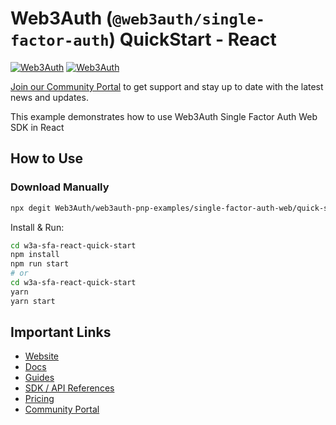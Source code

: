 # Web3Auth (`@web3auth/single-factor-auth`) QuickStart - React

[![Web3Auth](https://img.shields.io/badge/Web3Auth-SDK-blue)](https://web3auth.io/docs/sdk/core-kit/sfa-web)
[![Web3Auth](https://img.shields.io/badge/Web3Auth-Community-cyan)](https://community.web3auth.io)

[Join our Community Portal](https://community.web3auth.io/) to get support and stay up to date with the latest news and updates.

This example demonstrates how to use Web3Auth Single Factor Auth Web SDK in React

## How to Use

### Download Manually

```bash
npx degit Web3Auth/web3auth-pnp-examples/single-factor-auth-web/quick-starts/sfa-react-quick-start w3a-sfa-react-quick-start
```

Install & Run:

```bash
cd w3a-sfa-react-quick-start
npm install
npm run start
# or
cd w3a-sfa-react-quick-start
yarn
yarn start
```

## Important Links

- [Website](https://web3auth.io)
- [Docs](https://web3auth.io/docs)
- [Guides](https://web3auth.io/docs/content-hub?type=guides)
- [SDK / API References](https://web3auth.io/docs/sdk)
- [Pricing](https://web3auth.io/pricing.html)
- [Community Portal](https://community.web3auth.io)

